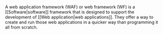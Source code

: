 A web application framework (WAF) or web framework (WF) is a [[Software|software]] framework that is designed to support the development of [[Web application|web applications]]. They offer a way to create and run those web applications in a quicker way than programming it all from scratch.